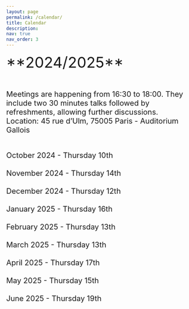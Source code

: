 ```yaml
---
layout: page
permalink: /calendar/
title: Calendar
description:
nav: true
nav_order: 3
---
```

<span style="font-size: 40px;">
**2024/2025** <br><br>
<span style="font-size: 20px;">
Meetings are happening from 16:30 to 18:00. They include two 30 minutes talks followed by refreshments, allowing further discussions.<br>

<span style="font-size: 20px;">
Location:  45 rue d’Ulm, 75005 Paris - Auditorium Gallois <br><br>

October 2024 - Thursday 10th<br><br>
November 2024 - Thursday 14th <br><br>
December 2024 - Thursday 12th<br><br>
January 2025 - Thursday 16th <br><br>
February 2025 - Thursday 13th <br><br>
March 2025 - Thursday 13th <br><br>
April 2025 - Thursday 17th <br><br>
May 2025 - Thursday 15th <br><br>
June 2025 - Thursday 19th<br><br><br><br>
